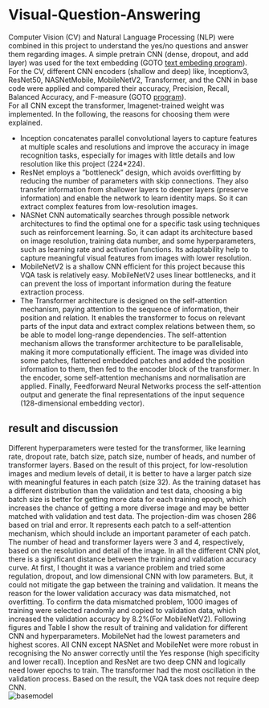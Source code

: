 # Visual-Question-Answering
Computer Vision (CV) and Natural Language Processing
(NLP) were combined in this project to understand the yes/no
questions and answer them regarding images. A simple pretrain CNN (dense, dropout, and add layer) was used for the
text embedding (GOTO [text embeding program](https://github.com/Afsaneh-Karami/Visual-Question-Answering/blob/master/VQAClassifier_baseline/SentenceEmbeddingGenerator.py)).<br/>
For the CV, different CNN encoders (shallow
and deep) like, Inceptionv3, ResNet50, NASNetMobile, MobileNetV2, Transformer, and the CNN in base code were applied and compared their accuracy, Precision, Recall, Balanced Accuracy, and F-measure (GOTO [program](https://github.com/Afsaneh-Karami/Visual-Question-Answering/blob/master/VQAClassifier_baseline/VQAClassifier_baseline.py)).<br/>
For all CNN except the transformer,
Imagenet-trained weight was implemented. In the following,
the reasons for choosing them were explained.<br/> 
* Inception
concatenates parallel convolutional layers to capture features
at multiple scales and resolutions and improve the accuracy in
image recognition tasks, especially for images with little
details and low resolution like this project (224*224).<br/>
* ResNet
employs a ”bottleneck” design, which avoids overfitting by
reducing the number of parameters with skip connections.
They also transfer information from shallower layers to deeper
layers (preserve information) and enable the network to learn
identity maps. So it can extract complex features from low-resolution images. <br/>
* NASNet CNN automatically searches
through possible network architectures to find the optimal one
for a specific task using techniques such as reinforcement
learning. So, it can adapt its architecture based on image
resolution, training data number, and some hyperparameters,
such as learning rate and activation functions. Its adaptability
help to capture meaningful visual features from images with
lower resolution. <br/>
* MobileNetV2 is a shallow CNN efficient for this project because this VQA task is relatively easy.
MobileNetV2 uses linear bottlenecks, and it can prevent the
loss of important information during the feature extraction
process. <br/>
* The Transformer architecture is designed on the self-attention mechanism, paying attention to the sequence of
information, their position and relation. It enables the
transformer to focus on relevant parts of the input data and
extract complex relations between them, so be able to model
long-range dependencies. The self-attention mechanism allows
the transformer architecture to be parallelisable, making it
more computationally efficient. The image was divided
into some patches, flattened embedded patches and added
the position information to them, then fed to the encoder
block of the transformer. In the encoder, some self-attention mechanisms and normalisation are applied. Finally,
Feedforward Neural Networks process the self-attention output
and generate the final representations of the input sequence (128-dimensional embedding vector).
## result and discussion
Different hyperparameters were tested for the transformer,
like learning rate, dropout rate, batch size, patch size, number
of heads, and number of transformer layers. Based on the result
of this project, for low-resolution images and medium levels of
detail, it is better to have a larger patch size with meaningful
features in each patch (size 32). As the training dataset has a
different distribution than the validation and test data, choosing
a big batch size is better for getting more data for each
training epoch, which increases the chance of getting a more
diverse image and may be better matched with validation
and test data. The projection-dim was chosen 286 based on
trial and error. It represents each patch to a self-attention
mechanism, which should include an important parameter of
each patch. The number of head and transformer layers were
3 and 4, respectively, based on the resolution and detail of
the image. In all the different CNN plot, there is a significant
distance between the training and validation accuracy curve.
At first, I thought it was a variance problem and tried some
regulation, dropout, and low dimensional CNN with low
parameters. But, it could not mitigate the gap between the
training and validation. It means the reason for the lower
validation accuracy was data mismatched, not overfitting. To
confirm the data mismatched problem, 1000 images of training
were selected randomly and copied to validation data, which
increased the validation accuracy by 8.2%(For MobileNetV2).
Following figures and Table I show the result of training and
validation for different CNN and hyperparameters. MobileNet
had the lowest parameters and highest scores. All CNN except
NASNet and MobileNet were more robust in recognising the
No answer correctly until the Yes response (high specificity
and lower recall). Inception and ResNet are two deep CNN
and logically need lower epochs to train. The transformer had
the most oscillation in the validation process. Based on the
result, the VQA task does not require deep CNN.<br/>
![basemodel](https://github.com/Afsaneh-Karami/Visual-Question-Answering/assets/78735911/a58eacc4-f4fd-4acf-ac80-89e3a4790190)


